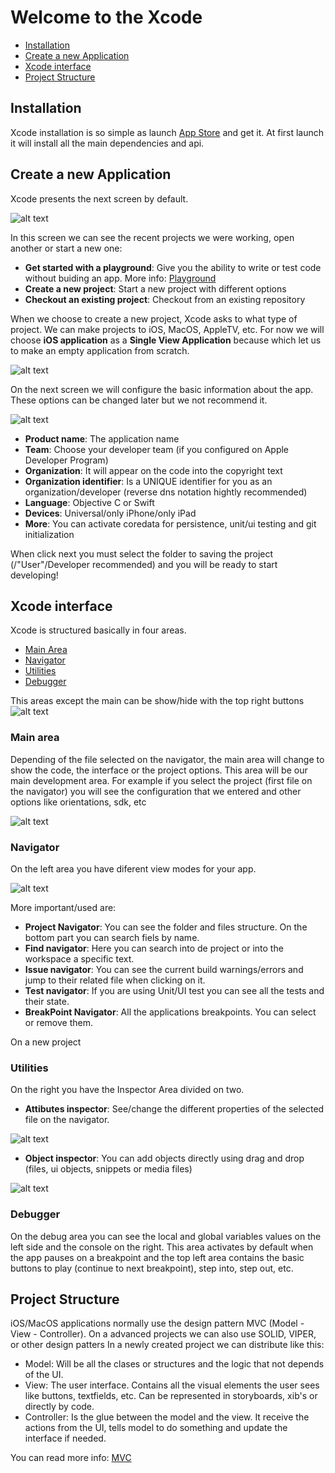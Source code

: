 
# Welcome to the Xcode

* [Installation](#instalation) 
* [Create a new Application](#create-a-new-application) 
* [Xcode interface](#xcode-interface)
* [Project Structure](#project-structure)

## Installation

Xcode installation is so simple as launch [App Store][AppStore] and get it. 
At first launch it will install all the main dependencies and api. 

## Create a new Application

Xcode presents the next screen by default. 

![alt text][Welcome]

In this screen we can see the recent projects we were working, open another or start a new one:
* **Get started with a playground**: Give you the ability to write or test code without buiding an app. More info: [Playground][Playground]
* **Create a new project**: Start a new project with different options
* **Checkout an existing project**: Checkout from an existing repository

When we choose to create a new project, Xcode asks to what type of project. We can make projects to iOS, MacOS, AppleTV, etc. For now we will choose **iOS application** as a **Single View Application** because which let us to make an empty application from scratch.

![alt text][New Project]

On the next screen we will configure the basic information about the app.
These options can be changed later but we not recommend it. 

![alt text][Project config]

* **Product name**: The application name 
* **Team**: Choose your developer team (if you configured on Apple Developer Program)
* **Organization**: It will appear on the code into the copyright text
* **Organization identifier**: Is a UNIQUE identifier for you as an organization/developer (reverse dns notation hightly recommended)
* **Language**: Objective C or Swift
* **Devices**: Universal/only iPhone/only iPad
* **More**: You can activate coredata for persistence, unit/ui testing and git initialization 

When click next you must select the folder to saving the project (/"User"/Developer recommended) and you will be ready to start developing!

## Xcode interface

Xcode is structured basically in four areas. 

* [Main Area](#main-area) 
* [Navigator](#navigator) 
* [Utilities](#utilities) 
* [Debugger](#debugger)

This areas except the main can be show/hide with the top right buttons ![alt text][ShowHide Buttons]

### Main area

Depending of the file selected on the navigator, the main area will change to show the code, the interface or the project options. This area will be our main development area.
For example if you select the project (first file on the navigator) you will see the configuration that we entered and other options like orientations, sdk, etc

![alt text][Main Area Screen]

### Navigator

On the left area you have diferent view modes for your app.

![alt text][Navigator Screen]

More important/used are:
* **Project Navigator**: You can see the folder and files structure. On the bottom part you can search fiels by name.
* **Find navigator**: Here you can search into de project or into the workspace a specific text.
* **Issue navigator**: You can see the current build warnings/errors and jump to their related file when clicking on it. 
* **Test navigator**: If you are using Unit/UI test you can see all the tests and their state.
* **BreakPoint Navigator**: All the applications breakpoints. You can select or remove them.

On a new project 

### Utilities

On the right you have the Inspector Area divided on two. 
* **Attibutes inspector**: See/change the different properties of the selected file on the navigator.

![alt text][UtilitiesTop]

* **Object inspector**: You can add objects directly using drag and drop (files, ui objects, snippets or media files)

![alt text][UtilitiesBottom]

### Debugger

On the debug area you can see the local and global variables values on the left side and the console on the right.
This area activates by default when the app pauses on a breakpoint and the top left area contains the basic buttons to play (continue to next breakpoint), step into, step out, etc. 

## Project Structure

iOS/MacOS applications normally use the design pattern MVC (Model - View - Controller). On a advanced projects we can also use SOLID, VIPER, or other design patters 
In a newly created project we can distribute like this:

* Model: Will be all the clases or structures and the logic that not depends of the UI. 
* View: The user interface. Contains all the visual elements the user sees like buttons, textfields, etc. Can be represented in storyboards, xib's or directly by code. 
* Controller: Is the glue between the model and the view. It receive the actions from the UI, tells model to do something and update the interface if needed.  

You can read more info: [MVC][MVC] 

[AppStore]: http://appstore.com/mac/xcode
[Welcome]: https://github.com/esanchezaltran/iOS-workshop/blob/master/Images/XCode1.png "Welcome Screen"
[New Project]: https://github.com/esanchezaltran/iOS-workshop/blob/master/Images/XCode2.png "New project"
[Project config]: https://github.com/esanchezaltran/iOS-workshop/blob/master/Images/XCode3.png "New project"
[Playground]: https://github.com/esanchezaltran/iOS-workshop/blob/master/Docs/Swift/ "Playground"
[Navigator Screen]: https://github.com/esanchezaltran/iOS-workshop/blob/master/Images/navigator.png "Navigator Screen"
[UtilitiesTop]: https://github.com/esanchezaltran/iOS-workshop/blob/master/Images/properties_top.png "Utilities Top"
[UtilitiesBottom]: https://github.com/esanchezaltran/iOS-workshop/blob/master/Images/properties_files.png "Utilities Bottom"
[Main Area Screen]: https://github.com/esanchezaltran/iOS-workshop/blob/master/Images/main_view.png "Main Area Screen"
[ShowHide Buttons]: https://github.com/esanchezaltran/iOS-workshop/blob/master/Images/lefttop_buttons.png "Show/Hide Buttons"
[MVC]: https://github.com/esanchezaltran/iOS-workshop/blob/master/Docs/MVC/ "MVC"

